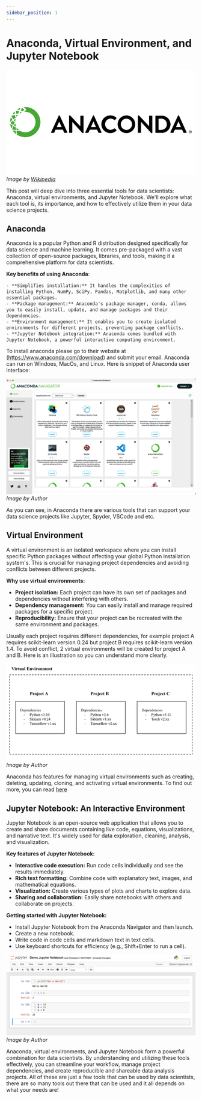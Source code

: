 ```yaml
---
sidebar_position: 1
---
```


# Anaconda, Virtual Environment, and Jupyter Notebook

![Anaconda](https://raw.githubusercontent.com/adiptamartulandi/learn-data-science-live/main/assets/05-anaconda.png)
*Image by [Wikipedia](https://wikipedia.com)*

This post will deep dive into three essential tools for data scientists: Anaconda, virtual environments, and Jupyter Notebook. We'll explore what each tool is, its importance, and how to effectively utilize them in your data science projects.

## Anaconda

Anaconda is a popular Python and R distribution designed specifically for data science and machine learning. It comes pre-packaged with a vast collection of open-source packages, libraries, and tools, making it a comprehensive platform for data scientists.

**Key benefits of using Anaconda**:

    - **Simplifies installation:** It handles the complexities of installing Python, NumPy, SciPy, Pandas, Matplotlib, and many other essential packages.
    - **Package management:** Anaconda's package manager, conda, allows you to easily install, update, and manage packages and their dependencies.
    - **Environment management:** It enables you to create isolated environments for different projects, preventing package conflicts.
    - **Jupyter Notebook integration:** Anaconda comes bundled with Jupyter Notebook, a powerful interactive computing environment.

To install anaconda please go to their website at (https://www.anaconda.com/download) and submit your email. Anaconda can run on Windoes, MacOs, and Linux. Here is snippet of Anaconda user interface:

![Anaconda UI](https://raw.githubusercontent.com/adiptamartulandi/learn-data-science-live/main/assets/05-01-anaconda-ui.png)
*Image by Author*

As you can see, in Anaconda there are various tools that can support your data science projects like Jupyter, Spyder, VSCode and etc.

## Virtual Environment

A virtual environment is an isolated workspace where you can install specific Python packages without affecting your global Python installation system's. This is crucial for managing project dependencies and avoiding conflicts between different projects.

**Why use virtual environments:**

- **Project isolation:** Each project can have its own set of packages and dependencies without interfering with others.
- **Dependency management:** You can easily install and manage required packages for a specific project.
- **Reproducibility:** Ensure that your project can be recreated with the same environment and packages.

Usually each project requires different dependencies, for example project A requires scikit-learn version 0.24 but project B requires scikit-learn version 1.4. To avoid conflict, 2 virtual environments will be created for project A and B. Here is an illustration so you can understand more clearly.

![Virtual Env](https://raw.githubusercontent.com/adiptamartulandi/learn-data-science-live/main/assets/05-02-venv.png)
*Image by Author*

Anaconda has features for managing virtual environments such as creating, deleting, updating, cloning, and activating virtual environments. To find out more, you can read [here](https://conda.io/projects/conda/en/latest/user-guide/tasks/manage-environments.html#)

## Jupyter Notebook: An Interactive Environment

Jupyter Notebook is an open-source web application that allows you to create and share documents containing live code, equations, visualizations, and narrative text. It's widely used for data exploration, cleaning, analysis, and visualization.   

**Key features of Jupyter Notebook:**

- **Interactive code execution:** Run code cells individually and see the results immediately.
- **Rich text formatting:** Combine code with explanatory text, images, and mathematical equations.
- **Visualization:** Create various types of plots and charts to explore data.
- **Sharing and collaboration:** Easily share notebooks with others and collaborate on projects.

**Getting started with Jupyter Notebook:**

- Install Jupyter Notebook from the Anaconda Navigator and then launch.
- Create a new notebook.
- Write code in code cells and markdown text in text cells.
- Use keyboard shortcuts for efficiency (e.g., Shift+Enter to run a cell).

![Jupyter Notebook](https://raw.githubusercontent.com/adiptamartulandi/learn-data-science-live/main/assets/05-03-notebook.png)
*Image by Author*

Anaconda, virtual environments, and Jupyter Notebook form a powerful combination for data scientists. By understanding and utilizing these tools effectively, you can streamline your workflow, manage project dependencies, and create reproducible and shareable data analysis projects. All of these are just a few tools that can be used by data scientists, there are so many tools out there that can be used and it all depends on what your needs are!
